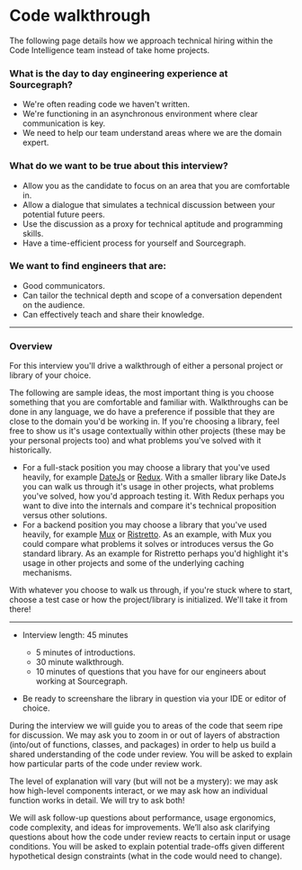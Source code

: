 # Code walkthrough

The following page details how we approach technical hiring within the Code Intelligence team instead of take home projects.

### What is the day to day engineering experience at Sourcegraph?
- We're often reading code we haven't written.
- We're functioning in an asynchronous environment where clear communication is key.
- We need to help our team understand areas where we are the domain expert.

### What do we want to be true about this interview?
- Allow you as the candidate to focus on an area that you are comfortable in.
- Allow a dialogue that simulates a technical discussion between your potential future peers.
- Use the discussion as a proxy for technical aptitude and programming skills.
- Have a time-efficient process for yourself and Sourcegraph.

### We want to find engineers that are:
- Good communicators.
- Can tailor the technical depth and scope of a conversation dependent on the audience.
- Can effectively teach and share their knowledge.

----

### Overview

For this interview you'll drive a walkthrough of either a personal project or library of your choice.

The following are sample ideas, the most important thing is you choose something that you are comfortable and familiar with.  Walkthroughs can be done in
any language, we do have a preference if possible that they are close to the domain you'd be working in. If you're choosing a library, feel free
to show us it's usage contextually within other projects (these may be your personal projects too) and what problems you've solved with it historically.


- For a full-stack position you may choose a library that you've used heavily, for example [DateJs](https://github.com/datejs/Datejs)
or [Redux](https://github.com/reduxjs/redux).  With a smaller library like DateJs you can walk us through it's usage in other projects, what problems you've solved, how you'd approach testing it.  With Redux perhaps you want to dive into the internals and compare it's technical proposition
  versus other solutions.
- For a backend position you may choose a library that you've used heavily, for example [Mux](https://github.com/gorilla/mux) or [Ristretto](https://github.com/dgraph-io/ristretto).  As an example, with Mux you could compare what problems it solves or introduces versus the Go standard library.
 As an example for Ristretto perhaps you'd highlight it's usage in other projects and some of the underlying caching mechanisms.

With whatever you choose to walk us through, if you're stuck where to start, choose a test case or how the project/library is initialized. We'll take it from there!

---
- Interview length: 45 minutes
    - 5 minutes of introductions.
    - 30 minute walkthrough.
    - 10 minutes of questions that you have for our engineers about working at Sourcegraph.

- Be ready to screenshare the library in question via your IDE or editor of choice.

During the interview we will guide you to areas of the code that seem ripe for discussion.  We may ask you to zoom in or out of layers of abstraction (into/out of functions, classes, and packages) in order to help us build a shared understanding of the code under review.
You will be asked to explain how particular parts of the code under review work.

The level of explanation will vary (but will not be a mystery):
we may ask how high-level components interact, or we may ask how an individual function works in detail.
We will try to ask both!

We will ask follow-up questions about performance, usage ergonomics, code complexity, and ideas for improvements.
We’ll also ask clarifying questions about how the code under review reacts to certain input or usage conditions.
You will be asked to explain potential trade-offs given different hypothetical design constraints (what in the code would need to change).
